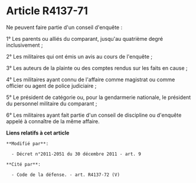 # Article R4137-71

Ne peuvent faire partie d'un conseil d'enquête :

1° Les parents ou alliés du comparant, jusqu'au quatrième degré inclusivement ;

2° Les militaires qui ont émis un avis au cours de l'enquête ;

3° Les auteurs de la plainte ou des comptes rendus sur les faits en cause ;

4° Les militaires ayant connu de l'affaire comme magistrat ou comme officier ou agent de police judiciaire ;

5° Le président de catégorie ou, pour la gendarmerie nationale, le président du personnel militaire du comparant ;

6° Les militaires ayant fait partie d'un conseil de discipline ou d'enquête appelé à connaître de la même affaire.

**Liens relatifs à cet article**

	**Modifié par**:

	  - Décret n°2011-2051 du 30 décembre 2011 - art. 9

	**Cité par**:

	  - Code de la défense. - art. R4137-72 (V)
